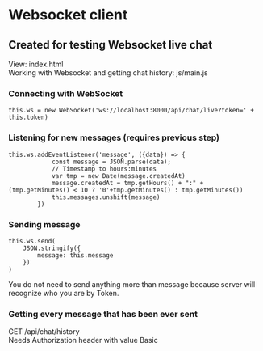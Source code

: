 # Websocket client
## Created for testing Websocket live chat

View: index.html    
Working with Websocket and getting chat history: js/main.js    

### Connecting with WebSocket
```
this.ws = new WebSocket('ws://localhost:8000/api/chat/live?token=' + this.token)
```

### Listening for new messages (requires previous step)
```
this.ws.addEventListener('message', ({data}) => {
            const message = JSON.parse(data);
            // Timestamp to hours:minutes
            var tmp = new Date(message.createdAt)
            message.createdAt = tmp.getHours() + ":" + (tmp.getMinutes() < 10 ? '0'+tmp.getMinutes() : tmp.getMinutes())
            this.messages.unshift(message)
        })
```


### Sending message
```
this.ws.send(
    JSON.stringify({
        message: this.message
    })
)
```
You do not need to send anything more than message because server will recognize who you are by Token.    


### Getting every message that has been ever sent
GET /api/chat/history    
Needs Authorization header with value Basic <token>    
